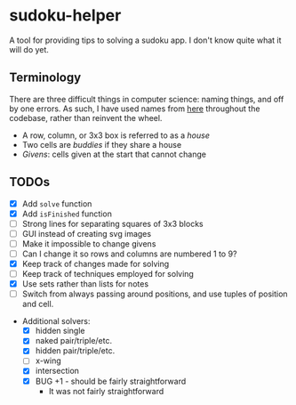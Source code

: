 # sudoku-helper

A tool for providing tips to solving a sudoku app. I don't know quite what it
will do yet.

## Terminology

There are three difficult things in computer science: naming things, and off by
one errors. As such, I have used names from
[here](https://www.livesudoku.com/en/tutorial-terminology.php#) throughout the
codebase, rather than reinvent the wheel.

- A row, column, or 3x3 box is referred to as a *house*
- Two cells are *buddies* if they share a house
- *Givens*: cells given at the start that cannot change

## TODOs

- [x] Add `solve` function
- [x] Add `isFinished` function
- [ ] Strong lines for separating squares of 3x3 blocks
- [ ] GUI instead of creating svg images
- [ ] Make it impossible to change givens
- [ ] Can I change it so rows and columns are numbered 1 to 9?
- [x] Keep track of changes made for solving
- [ ] Keep track of techniques employed for solving
- [x] Use sets rather than lists for notes
- [ ] Switch from always passing around positions, and use tuples of position
  and cell.
- Additional solvers:
  - [x] hidden single
  - [x] naked pair/triple/etc.
  - [x] hidden pair/triple/etc.
  - [ ] x-wing
  - [x] intersection
  - [x] BUG +1 - should be fairly straightforward
    - It was not fairly straightforward
